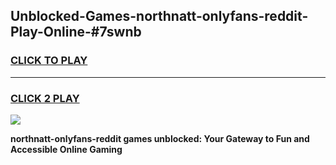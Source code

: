 
## Unblocked-Games-northnatt-onlyfans-reddit-Play-Online-#7swnb
<h3>
<a href="https://premium.freeplayer.one?title=northnatt-onlyfans-reddit&ref=27F">CLICK TO PLAY</a></h3>
<hr>

<h3>
<a href="https://premium.freeplayer.one?title=northnatt-onlyfans-reddit&ref=27F">CLICK 2 PLAY</a>
  
</h3>

<a href="https://premium.freeplayer.one?title=northnatt-onlyfans-reddit&ref=27F"><img src="https://clearcache.store/games.png"></a>


**northnatt-onlyfans-reddit games unblocked: Your Gateway to Fun and Accessible Online Gaming**
